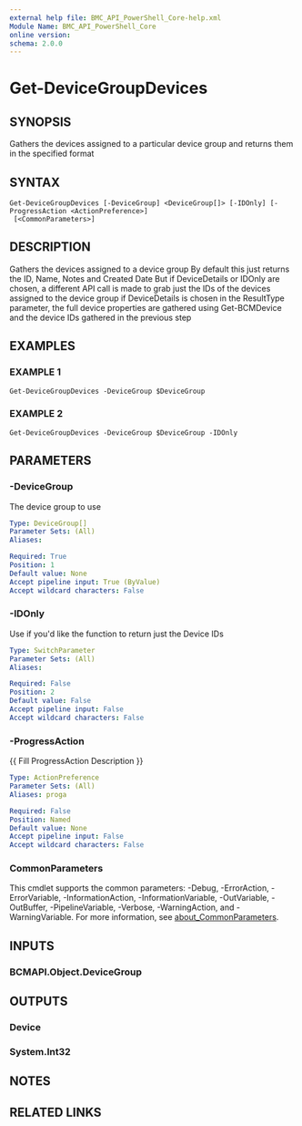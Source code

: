 ```yaml
---
external help file: BMC_API_PowerShell_Core-help.xml
Module Name: BMC_API_PowerShell_Core
online version:
schema: 2.0.0
---
```


# Get-DeviceGroupDevices

## SYNOPSIS
Gathers the devices assigned to a particular device group and returns them in the specified format

## SYNTAX

```
Get-DeviceGroupDevices [-DeviceGroup] <DeviceGroup[]> [-IDOnly] [-ProgressAction <ActionPreference>]
 [<CommonParameters>]
```

## DESCRIPTION
Gathers the devices assigned to a device group
By default this just returns the ID, Name, Notes and Created Date
But if DeviceDetails or IDOnly are chosen, a different API call is made to grab just the IDs of the devices assigned to the device group
if DeviceDetails is chosen in the ResultType parameter, the full device properties are gathered using Get-BCMDevice and the device IDs gathered in the previous step

## EXAMPLES

### EXAMPLE 1
```
Get-DeviceGroupDevices -DeviceGroup $DeviceGroup
```

### EXAMPLE 2
```
Get-DeviceGroupDevices -DeviceGroup $DeviceGroup -IDOnly
```

## PARAMETERS

### -DeviceGroup
The device group to use

```yaml
Type: DeviceGroup[]
Parameter Sets: (All)
Aliases:

Required: True
Position: 1
Default value: None
Accept pipeline input: True (ByValue)
Accept wildcard characters: False
```

### -IDOnly
Use if you'd like the function to return just the Device IDs

```yaml
Type: SwitchParameter
Parameter Sets: (All)
Aliases:

Required: False
Position: 2
Default value: False
Accept pipeline input: False
Accept wildcard characters: False
```

### -ProgressAction
{{ Fill ProgressAction Description }}

```yaml
Type: ActionPreference
Parameter Sets: (All)
Aliases: proga

Required: False
Position: Named
Default value: None
Accept pipeline input: False
Accept wildcard characters: False
```

### CommonParameters
This cmdlet supports the common parameters: -Debug, -ErrorAction, -ErrorVariable, -InformationAction, -InformationVariable, -OutVariable, -OutBuffer, -PipelineVariable, -Verbose, -WarningAction, and -WarningVariable. For more information, see [about_CommonParameters](http://go.microsoft.com/fwlink/?LinkID=113216).

## INPUTS

### BCMAPI.Object.DeviceGroup
## OUTPUTS

### Device
### System.Int32
## NOTES

## RELATED LINKS
